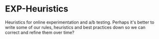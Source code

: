 # EXP-Heuristics
Heuristics for online experimentation and a/b testing. Perhaps it's better to write some of our rules, heuristics and best practices down so we can correct and refine them over time? 
